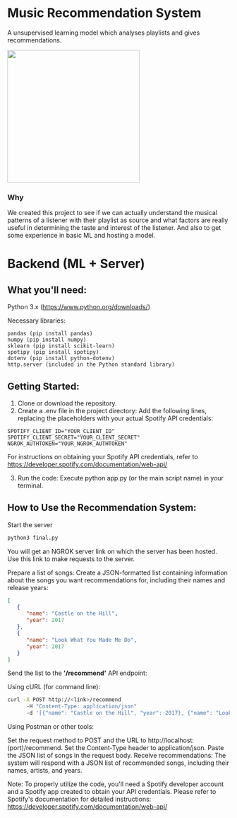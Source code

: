 # Music Recommendation System

A unsupervised learning model which analyses playlists and gives recommendations.

<img width="300px" src="https://media.giphy.com/media/tqfS3mgQU28ko/giphy.gif" />

### Why

We created this project to see if we can actually understand the musical patterns of a listener with their playlist as source and what factors are really useful in determining the taste and interest of the listener.
And also to get some experience in basic ML and hosting a model.

# Backend (ML + Server)

## What you'll need:

Python 3.x (<https://www.python.org/downloads/>)

Necessary libraries:

```
pandas (pip install pandas)
numpy (pip install numpy)
sklearn (pip install scikit-learn)
spotipy (pip install spotipy)
dotenv (pip install python-dotenv)
http.server (included in the Python standard library)
```

## Getting Started:

1.  Clone or download the repository.
2.  Create a .env file in the project directory:
Add the following lines, replacing the placeholders with your actual Spotify API credentials:

```env
SPOTIFY_CLIENT_ID="YOUR_CLIENT_ID"
SPOTIFY_CLIENT_SECRET="YOUR_CLIENT_SECRET"
NGROK_AUTHTOKEN="YOUR_NGROK_AUTHTOKEN"
```

For instructions on obtaining your Spotify API credentials, refer to <https://developer.spotify.com/documentation/web-api/>

3. Run the code: Execute python app.py (or the main script name) in your terminal.

## How to Use the Recommendation System:

Start the server

```python
python3 final.py
```

You will get an NGROK server link on which the server has been hosted. Use this link to make requests to the server.


Prepare a list of songs: Create a JSON-formatted list containing information about the songs you want recommendations for, including their names and release years:

```JSON
[
   {
      "name": "Castle on the Hill",
      "year": 2017
   },
   {
      "name": "Look What You Made Me Do",
      "year": 2017
   }
]
```

Send the list to the **'/recommend'** API endpoint:

Using cURL (for command line):


```bash
curl -X POST http://<link>/recommend
      -H "Content-Type: application/json"
      -d '[{"name": "Castle on the Hill", "year": 2017}, {"name": "Look What You Made Me Do", "year": 2017}]'
```

Using Postman or other tools:

Set the request method to POST and the URL to http://localhost:(port)/recommend.
Set the Content-Type header to application/json.
Paste the JSON list of songs in the request body.
Receive recommendations: The system will respond with a JSON list of recommended songs, including their names, artists, and years.

Note: To properly utilize the code, you'll need a Spotify developer account and a Spotify app created to obtain your API credentials. Please refer to Spotify's documentation for detailed instructions: <https://developer.spotify.com/documentation/web-api/>
